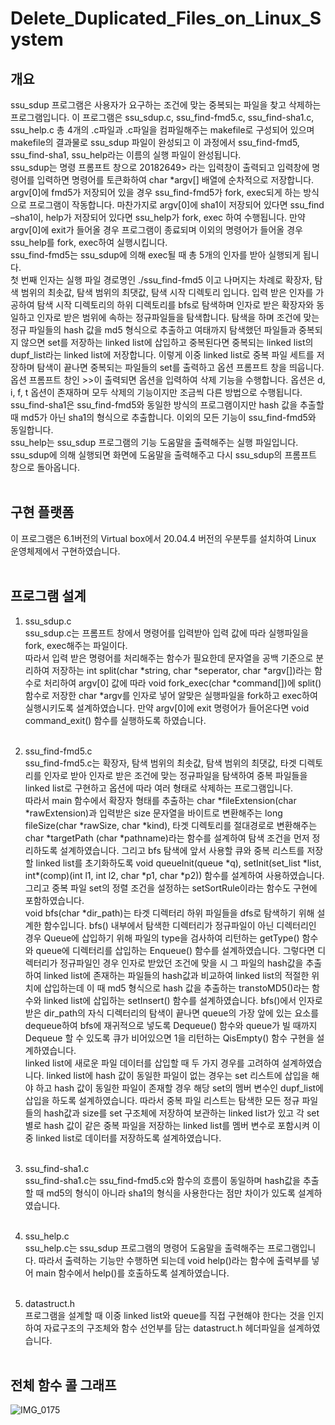 # Delete_Duplicated_Files_on_Linux_System

## 개요
 ssu_sdup 프로그램은 사용자가 요구하는 조건에 맞는 중복되는 파일을 찾고 삭제하는 프로그램입니다. 이 프로그램은 ssu_sdup.c, ssu_find-fmd5.c, ssu_find-sha1.c, ssu_help.c 총 4개의 .c파일과 .c파일을 컴파일해주는 makefile로 구성되어 있으며 makefile의 결과물로 ssu_sdup 파일이 완성되고 이 과정에서 ssu_find-fmd5, ssu_find-sha1, ssu_help라는 이름의 실행 파일이 완성됩니다. <br>
 ssu_sdup는 명령 프롬프트 창으로 20182649> 라는 입력창이 출력되고 입력창에 명령어를 입력하면 명령어를 토큰화하여 char \*argv[] 배열에 순차적으로 저장합니다. <br>
argv[0]에 fmd5가 저장되어 있을 경우 ssu_find-fmd5가 fork, exec되게 하는 방식으로 프로그램이 작동합니다. 마찬가지로 argv[0]에 sha1이 저장되어 있다면 ssu_find –sha1이, help가 저장되어 있다면 ssu_help가 fork, exec 하여 수행됩니다. 만약 argv[0]에 exit가 들어올 경우 프로그램이 종료되며 이외의 명령어가 들어올 경우 ssu_help를 fork, exec하여 실행시킵니다.<br>
 ssu_find-fmd5는 ssu_sdup에 의해 exec될 때 총 5개의 인자를 받아 실행되게 됩니다.<br> 
 첫 번째 인자는 실행 파일 경로명인 ./ssu_find-fmd5 이고 나머지는 차례로 확장자, 탐색 범위의 최솟값, 탐색 범위의 최댓값, 탐색 시작 디렉토리 입니다. 입력 받은 인자를 가공하여 탐색 시작 디렉토리의 하위 디렉토리를 bfs로 탐색하며 인자로 받은 확장자와 동일하고 인자로 받은 범위에 속하는 정규파일들을 탐색합니다. 탐색을 하며 조건에 맞는 정규 파일들의 hash 값을 md5 형식으로 추출하고 여태까지 탐색했던 파일들과 중복되지 않으면 set를 저장하는 linked list에 삽입하고 중복된다면 중복되는 linked list의 dupf_list라는 linked list에 저장합니다. 이렇게 이중 linked list로 중복 파일 세트를 저장하며 탐색이 끝나면 중복되는 파일들의 set를 출력하고 옵션 프롬프트 창을 띄웁니다. 옵션 프롬프트 창인 >>이 출력되면 옵션을 입력하여 삭제 기능을 수행합니다. 옵션은 d, i, f, t 옵션이 존재하며 모두 삭제의 기능이지만 조금씩 다른 방법으로 수행됩니다.<br>
  ssu_find-sha1은 ssu_find-fmd5와 동일한 방식의 프로그램이지만 hash 값을 추출할 때 md5가 아닌 sha1의 형식으로 추출합니다. 이외의 모든 기능이 ssu_find-fmd5와 동일합니다.<br>
 ssu_help는 ssu_sdup 프로그램의 기능 도움말을 출력해주는 실행 파일입니다. ssu_sdup에 의해 실행되면 화면에 도움말을 출력해주고 다시 ssu_sdup의 프롬프트 창으로 돌아옵니다.<br><br>
 
## 구현 플랫폼
 이 프로그램은 6.1버전의 Virtual box에서 20.04.4 버전의 우분투를 설치하여 Linux 운영체제에서 구현하였습니다.<br><br>
 
## 프로그램 설계
1. ssu_sdup.c<br>
  ssu_sdup.c는 프롬프트 창에서 명령어를 입력받아 입력 값에 따라 실행파일을 fork, exec해주는 파일이다.<br>
 따라서 입력 받은 명령어를 처리해주는 함수가 필요한데 문자열을 공백 기준으로 분리하여 저장하는 int split(char \*string, char \*seperator, char \*argv[])라는 함수로 처리하여 argv[0] 값에 따라 void fork_exec(char \*command[])에 split() 함수로 저장한 char \*argv를 인자로 넣어 알맞은 실행파일을 fork하고 exec하여 실행시키도록 설계하였습니다. 만약 argv[0]에 exit 명령어가 들어온다면 void command_exit() 함수를 실행하도록 하였습니다.<br><br>
 
 2. ssu_find-fmd5.c<br>
 ssu_find-fmd5.c는 확장자, 탐색 범위의 최솟값, 탐색 범위의 최댓값, 타겟 디렉토리를 인자로 받아 인자로 받은 조건에 맞는 정규파일을 탐색하여 중복 파일들을 linked list로 구현하고 옵션에 따라 여러 형태로 삭제하는 프로그램입니다.<br>
 따라서 main 함수에서 확장자 형태를 추출하는 char \*fileExtension(char \*rawExtension)과 입력받은 size 문자열을 바이트로 변환해주는 long fileSize(char \*rawSize, char \*kind), 타겟 디렉토리를 절대경로로 변환해주는 char \*targetPath (char \*pathname)라는 함수를 설계하여 탐색 조건을 먼저 정리하도록 설계하였습니다. 그리고 bfs 탐색에 앞서 사용할 큐와 중복 리스트를 저장할 linked list를 초기화하도록 void queueInit(queue \*q), setInit(set_list \*list, int\*(comp)(int l1, int l2, char \*p1, char \*p2)) 함수를 설계하여 사용하였습니다. 그리고 중복 파일 set의 정렬 조건을 설정하는 setSortRule이라는 함수도 구현에 포함하였습니다.<br>
 void bfs(char \*dir_path)는 타겟 디렉터리 하위 파일들을 dfs로 탐색하기 위해 설계한 함수입니다. bfs() 내부에서 탐색한 디렉터리가 정규파일이 아닌 디렉터리인 경우 Queue에 삽입하기 위해 파일의 type을 검사하여 리턴하는 getType() 함수와 queue에 디렉터리를 삽입하는 Enqueue() 함수를 설계하였습니다. 그렇다면 디렉터리가 정규파일인 경우 인자로 받았던 조건에 맞을 시 그 파일의 hash값을 추출하여 linked list에 존재하는 파일들의 hash값과 비교하여 linked list의 적절한 위치에 삽입하는데 이 때 md5 형식으로 hash 값을 추출하는 transtoMD5()라는 함수와 linked list에 삽입하는 setInsert() 함수를 설계하였습니다. bfs()에서 인자로 받은 dir_path의 자식 디렉터리의 탐색이 끝나면 queue의 가장 앞에 있는 요소를 dequeue하여 bfs에 재귀적으로 넣도록 Dequeue() 함수와 queue가 빌 때까지 Dequeue 할 수 있도록 큐가 비어있으면 1을 리턴하는 QisEmpty() 함수 구현을 설계하였습니다.<br>
  linked list에 새로운 파일 데이터를 삽입할 때 두 가지 경우를 고려하여 설계하였습니다. linked list에 hash 값이 동일한 파일이 없는 경우는 set 리스트에 삽입을 해야 하고 hash 값이 동일한 파일이 존재할 경우 해당 set의 멤버 변수인 dupf_list에 삽입을 하도록 설계하였습니다. 따라서 중복 파일 리스트는 탐색한 모든 정규 파일들의 hash값과 size를 set 구조체에 저장하여 보관하는 linked list가 있고 각 set 별로 hash 값이 같은 중복 파일을 저장하는 linked list를 멤버 변수로 포함시켜 이중 linked list로 데이터를 저장하도록 설계하였습니다.<br><br>
  
3. ssu_find-sha1.c<br>
 ssu_find-sha1.c는 ssu_find-fmd5.c와 함수의 흐름이 동일하며 hash값을 추출할 때 md5의 형식이 아니라 sha1의 형식을 사용한다는 점만 차이가 있도록 설계하였습니다.<br><br>

4. ssu_help.c<br>
 ssu_help.c는 ssu_sdup 프로그램의 명령어 도움말을 출력해주는 프로그램입니다. 따라서 출력하는 기능만 수행하면 되는데 void help()라는 함수에 출력부를 넣어 main 함수에서 help()를 호출하도록 설계하였습니다.<br><br>

5. datastruct.h<br>
 프로그램을 설계할 때 이중 linked list와 queue를 직접 구현해야 한다는 것을 인지하여 자료구조의 구조체와 함수 선언부를 담는 datastruct.h 헤더파일을 설계하였습니다.<br><br>
 
 ## 전체 함수 콜 그래프
 
 ![IMG_0175](https://github.com/yimhyeongjun/Delete_Duplicated_Files_on_Linux_System/assets/64363668/37fe3da5-8a0a-4be3-a507-c524bfe74107)
<br><br>
 

 
